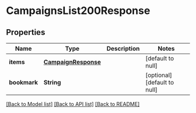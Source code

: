 # CampaignsList200Response

## Properties
Name | Type | Description | Notes
------------ | ------------- | ------------- | -------------
**items** | [**CampaignResponse**](CampaignResponse.md) |  | [default to null]
**bookmark** | **String** |  | [optional] [default to null]

[[Back to Model list]](../README.md#documentation-for-models) [[Back to API list]](../README.md#documentation-for-api-endpoints) [[Back to README]](../README.md)


